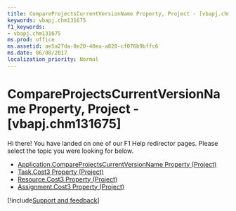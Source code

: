 ```yaml
---
title: CompareProjectsCurrentVersionName Property, Project - [vbapj.chm131675]
keywords: vbapj.chm131675
f1_keywords:
- vbapj.chm131675
ms.prod: office
ms.assetid: ae5a27da-8e20-40ea-a828-cf076b9bffc6
ms.date: 06/08/2017
localization_priority: Normal
---
```



# CompareProjectsCurrentVersionName Property, Project - [vbapj.chm131675]

Hi there! You have landed on one of our F1 Help redirector pages. Please select the topic you were looking for below.

- [Application.CompareProjectsCurrentVersionName Property (Project)](https://msdn.microsoft.com/library/1cd33b06-9c68-7278-9d78-0308f9277e88%28Office.15%29.aspx)
- [Task.Cost3 Property (Project)](https://msdn.microsoft.com/library/3d7b1010-4e7b-cae0-e83a-26fa866fe4a3%28Office.15%29.aspx)
- [Resource.Cost3 Property (Project)](https://msdn.microsoft.com/library/6cad527f-a30b-f968-79e4-516d4e7146ac%28Office.15%29.aspx)
- [Assignment.Cost3 Property (Project)](https://msdn.microsoft.com/library/6da4eddf-fc32-5b03-79a9-951fa0aab941%28Office.15%29.aspx)

[!include[Support and feedback](~/includes/feedback-boilerplate.md)]